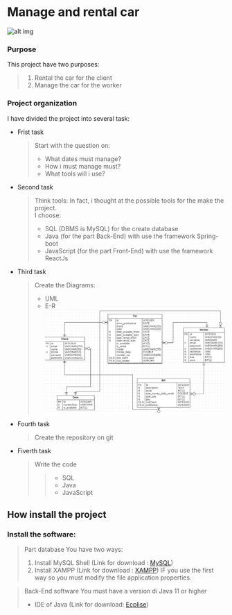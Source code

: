 # Manage and rental car
![alt img](https://media2.giphy.com/media/26BRrcK4dXrxl817q/giphy.gif?cid=790b76117084c3f85dd54eedf043fe571e0d8509faa3e36d&rid=giphy.gif&ct=g)

### Purpose 

This project have two purposes:

>
>1) Rental the car for the client
>1) Manage the car for the worker
>

### Project organization

I have divided the project into several task:

- Frist task
  > Start with the question on:
  > - What dates must manage?
  > - How i must manage must?
  > - What tools will i use?
  > 

- Second task
  > Think tools:
  > In fact, i thought at the possible tools for the make the project. <br>I choose:
  > - SQL (DBMS is MySQL) for the create database
  > - Java (for the part Back-End) with use the framework Spring-boot
  > - JavaScript (for the part Front-End) with use the framework ReactJs
  
- Third task
  > Create the Diagrams:
  > - UML
  > - E-R
  ![alt img](img/DiagrammaE-R.jpg)

- Fourth task
  > Create the repository on git
  
- Fiverth task
  > Write the code
  >> - SQL
  >> - Java
  >> - JavaScript

## How install the project

### Install the software:

  > Part database
  > You have two ways:
  >1) Install MySQL Shell (Link for download : [MySQL](https://dev.mysql.com/doc/mysql-shell/8.0/en/mysql-shell-install.html))
  >1) Install XAMPP (Link for download : [XAMPP](https://www.apachefriends.org/download.html))
  > IF you use the first way so you must modify the file application properties.

  > Back-End software
  > You must have a version di Java 11 or higher
  > - IDE of Java (Link for download: [Ecplise](https://www.eclipse.org/downloads/packages/release/2022-09/r/eclipse-ide-enterprise-java-and-web-developers))

